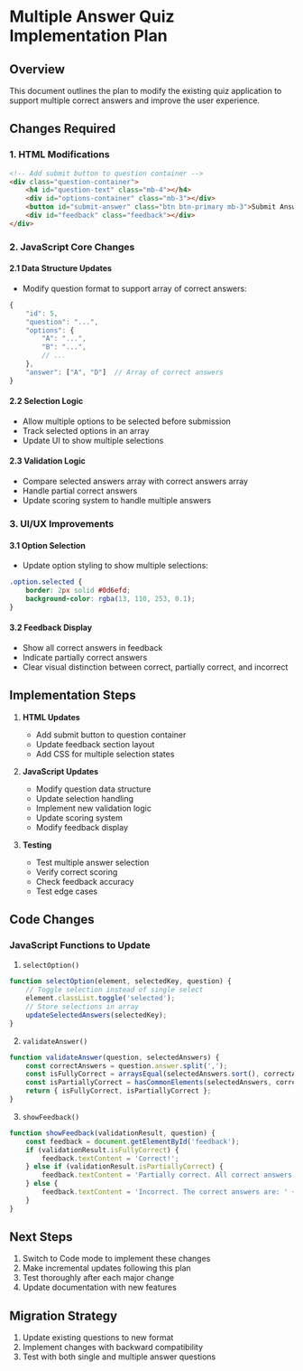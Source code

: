 # Multiple Answer Quiz Implementation Plan

## Overview
This document outlines the plan to modify the existing quiz application to support multiple correct answers and improve the user experience.

## Changes Required

### 1. HTML Modifications
```html
<!-- Add submit button to question container -->
<div class="question-container">
    <h4 id="question-text" class="mb-4"></h4>
    <div id="options-container" class="mb-3"></div>
    <button id="submit-answer" class="btn btn-primary mb-3">Submit Answer</button>
    <div id="feedback" class="feedback"></div>
</div>
```

### 2. JavaScript Core Changes

#### 2.1 Data Structure Updates
- Modify question format to support array of correct answers:
```javascript
{
    "id": 5,
    "question": "...",
    "options": {
        "A": "...",
        "B": "...",
        // ...
    },
    "answer": ["A", "D"]  // Array of correct answers
}
```

#### 2.2 Selection Logic
- Allow multiple options to be selected before submission
- Track selected options in an array
- Update UI to show multiple selections

#### 2.3 Validation Logic
- Compare selected answers array with correct answers array
- Handle partial correct answers
- Update scoring system to handle multiple answers

### 3. UI/UX Improvements

#### 3.1 Option Selection
- Update option styling to show multiple selections:
```css
.option.selected {
    border: 2px solid #0d6efd;
    background-color: rgba(13, 110, 253, 0.1);
}
```

#### 3.2 Feedback Display
- Show all correct answers in feedback
- Indicate partially correct answers
- Clear visual distinction between correct, partially correct, and incorrect

## Implementation Steps

1. **HTML Updates**
   - Add submit button to question container
   - Update feedback section layout
   - Add CSS for multiple selection states

2. **JavaScript Updates**
   - Modify question data structure
   - Update selection handling
   - Implement new validation logic
   - Update scoring system
   - Modify feedback display

3. **Testing**
   - Test multiple answer selection
   - Verify correct scoring
   - Check feedback accuracy
   - Test edge cases

## Code Changes

### JavaScript Functions to Update

1. `selectOption()`
```javascript
function selectOption(element, selectedKey, question) {
    // Toggle selection instead of single select
    element.classList.toggle('selected');
    // Store selections in array
    updateSelectedAnswers(selectedKey);
}
```

2. `validateAnswer()`
```javascript
function validateAnswer(question, selectedAnswers) {
    const correctAnswers = question.answer.split(',');
    const isFullyCorrect = arraysEqual(selectedAnswers.sort(), correctAnswers.sort());
    const isPartiallyCorrect = hasCommonElements(selectedAnswers, correctAnswers);
    return { isFullyCorrect, isPartiallyCorrect };
}
```

3. `showFeedback()`
```javascript
function showFeedback(validationResult, question) {
    const feedback = document.getElementById('feedback');
    if (validationResult.isFullyCorrect) {
        feedback.textContent = 'Correct!';
    } else if (validationResult.isPartiallyCorrect) {
        feedback.textContent = 'Partially correct. All correct answers: ' + question.answer;
    } else {
        feedback.textContent = 'Incorrect. The correct answers are: ' + question.answer;
    }
}
```

## Next Steps

1. Switch to Code mode to implement these changes
2. Make incremental updates following this plan
3. Test thoroughly after each major change
4. Update documentation with new features

## Migration Strategy

1. Update existing questions to new format
2. Implement changes with backward compatibility
3. Test with both single and multiple answer questions